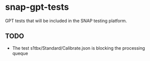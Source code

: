 # snap-gpt-tests
GPT tests that will be included in the SNAP testing platform.


## TODO

 - The test s1tbx/Standard/Calibrate.json is blocking the processing queque